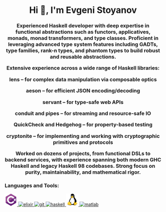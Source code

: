 <h1 align="center">Hi 👋, I'm Evgeni Stoyanov</h1>
<h3 align="center">Experienced Haskell developer with deep expertise in functional abstractions such as functors, applicatives, monads, monad transformers, and type classes. Proficient in leveraging advanced type system features including GADTs, type families, rank-n types, and phantom types to build robust and reusable abstractions.

Extensive experience across a wide range of Haskell libraries:

lens – for complex data manipulation via composable optics

aeson – for efficient JSON encoding/decoding

servant – for type-safe web APIs

conduit and pipes – for streaming and resource-safe IO

QuickCheck and Hedgehog – for property-based testing

cryptonite – for implementing and working with cryptographic primitives and protocols

Worked on dozens of projects, from functional DSLs to backend services, with experience spanning both modern GHC Haskell and legacy Haskell 98 codebases. Strong focus on purity, maintainability, and mathematical rigor.

</h3>


<p align="left">
</p>

<h3 align="left">Languages and Tools:</h3>
<p align="left"> <a href="https://www.w3schools.com/cs/" target="_blank" rel="noreferrer"> <img src="https://raw.githubusercontent.com/devicons/devicon/master/icons/csharp/csharp-original.svg" alt="csharp" width="40" height="40"/> </a> <a href="https://elixir-lang.org" target="_blank" rel="noreferrer"> <img src="https://www.vectorlogo.zone/logos/elixir-lang/elixir-lang-icon.svg" alt="elixir" width="40" height="40"/> </a> <a href="https://git-scm.com/" target="_blank" rel="noreferrer"> <img src="https://www.vectorlogo.zone/logos/git-scm/git-scm-icon.svg" alt="git" width="40" height="40"/> </a> <a href="https://www.haskell.org/" target="_blank" rel="noreferrer"> <img src="https://upload.wikimedia.org/wikipedia/commons/1/1c/Haskell-Logo.svg" alt="haskell" width="40" height="40"/> </a> <a href="https://www.linux.org/" target="_blank" rel="noreferrer"> <img src="https://raw.githubusercontent.com/devicons/devicon/master/icons/linux/linux-original.svg" alt="linux" width="40" height="40"/> </a> <a href="https://www.mathworks.com/" target="_blank" rel="noreferrer"> <img src="https://upload.wikimedia.org/wikipedia/commons/2/21/Matlab_Logo.png" alt="matlab" width="40" height="40"/> </a> </p>
